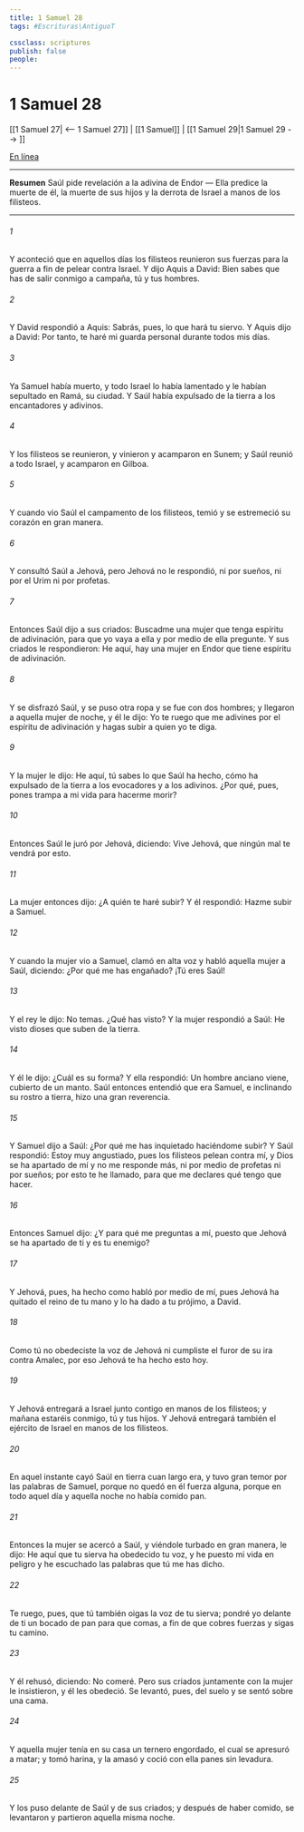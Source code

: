 ```yaml
---
title: 1 Samuel 28
tags: #Escrituras\AntiguoT

cssclass: scriptures
publish: false
people:
---
```


# 1 Samuel 28
[[1 Samuel 27| <-- 1 Samuel 27]] | [[1 Samuel]] | [[1 Samuel 29|1 Samuel 29 --> ]]

[En línea](https://churchofjesuschrist.org/study/scriptures/ot/1-sam/28?lang=spa)

---
__Resumen__
Saúl pide revelación a la adivina de Endor — Ella predice la muerte de él, la muerte de sus hijos y la derrota de Israel a manos de los filisteos.

---
###### 1 
Y aconteció que en aquellos días los filisteos reunieron sus fuerzas para la guerra a fin de pelear contra Israel. Y dijo Aquis a David: Bien sabes que has de salir conmigo a campaña, tú y tus hombres.

###### 2 
Y David respondió a Aquis: Sabrás, pues, lo que hará tu siervo. Y Aquis dijo a David: Por tanto, te haré mi guarda personal durante todos mis días.

###### 3 
Ya Samuel había muerto, y todo Israel lo había lamentado y le habían sepultado en Ramá, su ciudad. Y Saúl había expulsado de la tierra a los encantadores y adivinos.

###### 4 
Y los filisteos se reunieron, y vinieron y acamparon en Sunem; y Saúl reunió a todo Israel, y acamparon en Gilboa.

###### 5 
Y cuando vio Saúl el campamento de los filisteos, temió y se estremeció su corazón en gran manera.

###### 6 
Y consultó Saúl a Jehová, pero Jehová no le respondió, ni por sueños, ni por el Urim ni por profetas.

###### 7 
Entonces Saúl dijo a sus criados: Buscadme una mujer que tenga espíritu de adivinación, para que yo vaya a ella y por medio de ella pregunte. Y sus criados le respondieron: He aquí, hay una mujer en Endor que tiene espíritu de adivinación.

###### 8 
Y se disfrazó Saúl, y se puso otra ropa y se fue con dos hombres; y llegaron a aquella mujer de noche, y él le dijo: Yo te ruego que me adivines por el espíritu de adivinación y hagas subir a quien yo te diga.

###### 9 
Y la mujer le dijo: He aquí, tú sabes lo que Saúl ha hecho, cómo ha expulsado de la tierra a los evocadores y a los adivinos. ¿Por qué, pues, pones trampa a mi vida para hacerme morir?

###### 10 
Entonces Saúl le juró por Jehová, diciendo: Vive Jehová, que ningún mal te vendrá por esto.

###### 11 
La mujer entonces dijo: ¿A quién te haré subir? Y él respondió: Hazme subir a Samuel.

###### 12 
Y cuando la mujer vio a Samuel, clamó en alta voz y habló aquella mujer a Saúl, diciendo: ¿Por qué me has engañado? ¡Tú eres Saúl!

###### 13 
Y el rey le dijo: No temas. ¿Qué has visto? Y la mujer respondió a Saúl: He visto dioses que suben de la tierra.

###### 14 
Y él le dijo: ¿Cuál es su forma? Y ella respondió: Un hombre anciano viene, cubierto de un manto. Saúl entonces entendió que era Samuel, e inclinando su rostro a tierra, hizo una gran reverencia.

###### 15 
Y Samuel dijo a Saúl: ¿Por qué me has inquietado haciéndome subir? Y Saúl respondió: Estoy muy angustiado, pues los filisteos pelean contra mí, y Dios se ha apartado de mí y no me responde más, ni por medio de profetas ni por sueños; por esto te he llamado, para que me declares qué tengo que hacer.

###### 16 
Entonces Samuel dijo: ¿Y para qué me preguntas a mí, puesto que Jehová se ha apartado de ti y es tu enemigo?

###### 17 
Y Jehová, pues, ha hecho como habló por medio de mí, pues Jehová ha quitado el reino de tu mano y lo ha dado a tu prójimo, a David.

###### 18 
Como tú no obedeciste la voz de Jehová ni cumpliste el furor de su ira contra Amalec, por eso Jehová te ha hecho esto hoy.

###### 19 
Y Jehová entregará a Israel junto contigo en manos de los filisteos; y mañana estaréis conmigo, tú y tus hijos. Y Jehová entregará también el ejército de Israel en manos de los filisteos.

###### 20 
En aquel instante cayó Saúl en tierra cuan largo era, y tuvo gran temor por las palabras de Samuel, porque no quedó en él fuerza alguna, porque en todo aquel día y aquella noche no había comido pan.

###### 21 
Entonces la mujer se acercó a Saúl, y viéndole turbado en gran manera, le dijo: He aquí que tu sierva ha obedecido tu voz, y he puesto mi vida en peligro y he escuchado las palabras que tú me has dicho.

###### 22 
Te ruego, pues, que tú también oigas la voz de tu sierva; pondré yo delante de ti un bocado de pan para que comas, a fin de que cobres fuerzas y sigas tu camino.

###### 23 
Y él rehusó, diciendo: No comeré. Pero sus criados juntamente con la mujer le insistieron, y él les obedeció. Se levantó, pues, del suelo y se sentó sobre una cama.

###### 24 
Y aquella mujer tenía en su casa un ternero engordado, el cual se apresuró a matar; y tomó harina, y la amasó y coció con ella panes sin levadura.

###### 25 
Y los puso delante de Saúl y de sus criados; y después de haber comido, se levantaron y partieron aquella misma noche.

